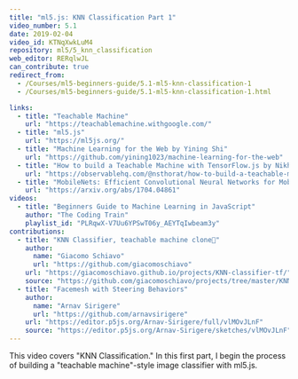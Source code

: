 ```yaml
---
title: "ml5.js: KNN Classification Part 1"
video_number: 5.1
date: 2019-02-04
video_id: KTNqXwkLuM4
repository: ml5/5_knn_classification
web_editor: RERqlwJL
can_contribute: true
redirect_from:
  - /Courses/ml5-beginners-guide/5.1-ml5-knn-classification-1
  - /Courses/ml5-beginners-guide/5.1-ml5-knn-classification-1.html

links:
  - title: "Teachable Machine"
    url: "https://teachablemachine.withgoogle.com/"
  - title: "ml5.js"
    url: "https://ml5js.org/"
  - title: "Machine Learning for the Web by Yining Shi"
    url: "https://github.com/yining1023/machine-learning-for-the-web"
  - title: "How to build a Teachable Machine with TensorFlow.js by Nikhil Thorat"
    url: "https://observablehq.com/@nsthorat/how-to-build-a-teachable-machine-with-tensorflow-js"
  - title: "MobileNets: Efficient Convolutional Neural Networks for Mobile Vision Applications"
    url: "https://arxiv.org/abs/1704.04861"
videos:
  - title: "Beginners Guide to Machine Learning in JavaScript"
    author: "The Coding Train"
    playlist_id: "PLRqwX-V7Uu6YPSwT06y_AEYTqIwbeam3y"
contributions:
  - title: "KNN Classifier, teachable machine clone🤖"
    author:
      name: "Giacomo Schiavo"
      url: "https://github.com/giacomoschiavo"
    url: "https://giacomoschiavo.github.io/projects/KNN-classifier-tf/"
    source: "https://github.com/giacomoschiavo/projects/tree/master/KNN-classifier-tf"
  - title: "Facemesh with Steering Behaviors"
    author:
      name: "Arnav Sirigere"
      url: "https://github.com/arnavsirigere"
    url: "https://editor.p5js.org/Arnav-Sirigere/full/vlMOvJLnF"
    source: "https://editor.p5js.org/Arnav-Sirigere/sketches/vlMOvJLnF"
---
```


This video covers "KNN Classification." In this first part, I begin the process of building a "teachable machine"-style image classifier with ml5.js.
